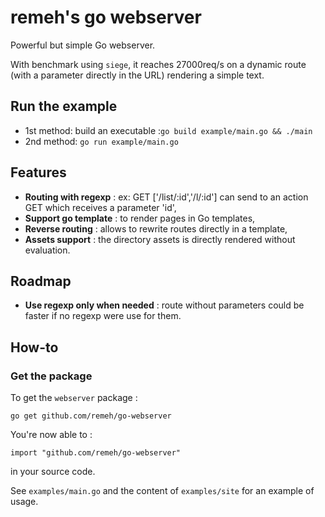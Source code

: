remeh's go webserver
==

Powerful but simple Go webserver.

With benchmark using `siege`, it reaches 27000req/s on a dynamic route (with a parameter directly in the URL) rendering a simple text.

## Run the example
  * 1st method: build an executable :`go build example/main.go && ./main`
  * 2nd method: `go run example/main.go`

## Features
  * **Routing with regexp** : ex: GET ['/list/:id','/l/:id'] can send to an action GET which receives a parameter 'id',
  * **Support go template** : to render pages in Go templates,
  * **Reverse routing** : allows to rewrite routes directly in a template,
  * **Assets support** : the directory assets is directly rendered without evaluation.

## Roadmap
  * **Use regexp only when needed** : route without parameters could be faster if no regexp were use for them.

## How-to

### Get the package

To get the `webserver` package :

```
go get github.com/remeh/go-webserver
```

You're now able to :

```
import "github.com/remeh/go-webserver"
```

in your source code.

See `examples/main.go` and the content of `examples/site` for an example of usage.
